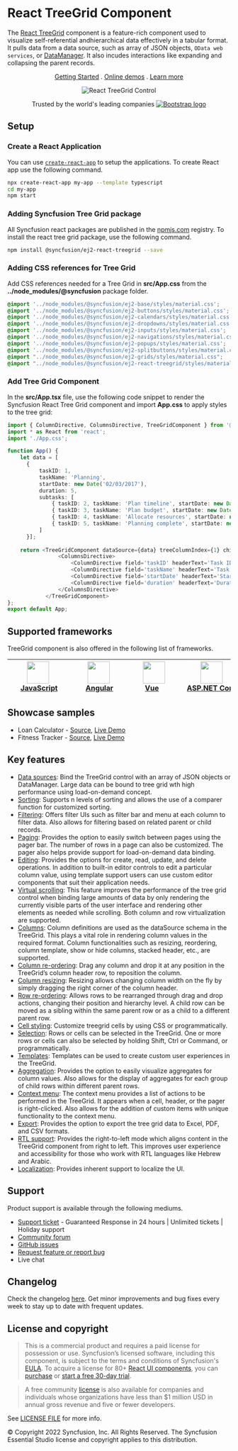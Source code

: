 # React TreeGrid Component

The [React TreeGrid](https://www.syncfusion.com/react-components/react-tree-grid?utm_source=npm&utm_medium=listing&utm_campaign=react-treegrid-npm) component is a feature-rich component used to visualize self-referential andhierarchical data effectively in a tabular format. It pulls data from a data source, such as array of JSON objects, `OData web services`, or [DataManager](https://ej2.syncfusion.com/react/documentation/data/data-binding/). It also incudes interactions like expanding and collapsing the parent records.

<p align="center">
  <a href="https://ej2.syncfusion.com/react/documentation/treegrid/getting-started/?utm_source=npm&utm_medium=listing&utm_campaign=react-treegrid-npm">Getting Started</a> . 
  <a href="https://ej2.syncfusion.com/react/demos/?utm_source=npm&utm_medium=listing&utm_campaign=react-treegrid-npm#/bootstrap5/treegrid/treegrid-overview">Online demos</a> . 
  <a href="https://www.syncfusion.com/react-components/react-tree-grid?utm_source=npm&utm_medium=listing&utm_campaign=react-treegrid-npm">Learn more</a>
</p>

<p align="center">
<img alt="React TreeGrid Control" src="https://raw.githubusercontent.com/SyncfusionExamples/nuget-img/master/react/react-treegrid.png"> </p>

<p align="center">
Trusted by the world's leading companies
  <a href="https://www.syncfusion.com">
    <img src="https://raw.githubusercontent.com/SyncfusionExamples/nuget-img/master/syncfusion/syncfusion-trusted-companies.webp" alt="Bootstrap logo">
  </a>
</p>

## Setup

### Create a React Application

You can use [`create-react-app`](https://github.com/facebookincubator/create-react-app) to setup the applications. To create React app use the following command.

```bash
npx create-react-app my-app --template typescript
cd my-app
npm start
```

### Adding Syncfusion Tree Grid package

All Syncfusion react packages are published in the [npmjs.com](https://www.npmjs.com/~syncfusionorg) registry. To install the react tree grid package, use the following command.

```bash
npm install @syncfusion/ej2-react-treegrid --save
```

### Adding CSS references for Tree Grid

Add CSS references needed for a Tree Grid in **src/App.css** from the **../node_modules/@syncfusion** package folder.

```css
@import '../node_modules/@syncfusion/ej2-base/styles/material.css';  
@import '../node_modules/@syncfusion/ej2-buttons/styles/material.css';  
@import '../node_modules/@syncfusion/ej2-calendars/styles/material.css';  
@import '../node_modules/@syncfusion/ej2-dropdowns/styles/material.css';  
@import '../node_modules/@syncfusion/ej2-inputs/styles/material.css';  
@import '../node_modules/@syncfusion/ej2-navigations/styles/material.css';
@import '../node_modules/@syncfusion/ej2-popups/styles/material.css';
@import '../node_modules/@syncfusion/ej2-splitbuttons/styles/material.css';
@import "../node_modules/@syncfusion/ej2-grids/styles/material.css";
@import "../node_modules/@syncfusion/ej2-react-treegrid/styles/material.css";
```

### Add Tree Grid Component

In the **src/App.tsx** file, use the following code snippet to render the Syncfusion React Tree Grid component and import **App.css** to apply styles to the tree grid:

```typescript
import { ColumnDirective, ColumnsDirective, TreeGridComponent } from '@syncfusion/ej2-react-treegrid';
import * as React from 'react';
import './App.css';

function App() {
    let data = [
      {
          taskID: 1,
          taskName: 'Planning',
          startDate: new Date('02/03/2017'),
          duration: 5,
          subtasks: [
              { taskID: 2, taskName: 'Plan timeline', startDate: new Date('02/03/2017'), duration: 5 },
              { taskID: 3, taskName: 'Plan budget', startDate: new Date('02/03/2017'), duration: 5 },
              { taskID: 4, taskName: 'Allocate resources', startDate: new Date('02/03/2017'), duration: 5 },
              { taskID: 5, taskName: 'Planning complete', startDate: new Date('02/07/2017'), duration: 0 }
          ]
      }];
        
    return <TreeGridComponent dataSource={data} treeColumnIndex={1} childMapping= 'subtasks'>
                <ColumnsDirective>
                    <ColumnDirective field='taskID' headerText='Task ID' width='90' textAlign='Right'/>
                    <ColumnDirective field='taskName' headerText='Task Name' width='180'/>
                    <ColumnDirective field='startDate' headerText='Start Date' width='90' format='yMd' textAlign='Right' type='date'/>
                    <ColumnDirective field='duration' headerText='Duration' width='80' textAlign='Right'/>
                </ColumnsDirective>
            </TreeGridComponent>
};
export default App;

```

## Supported frameworks

TreeGrid component is also offered in the following list of frameworks.

| [<img src="https://ej2.syncfusion.com/github/images/js.svg" height="50" />](https://www.syncfusion.com/javascript-ui-controls?utm_medium=listing&utm_source=github)<br/>&nbsp;&nbsp;&nbsp;&nbsp;&nbsp;[JavaScript](https://www.syncfusion.com/javascript-ui-controls?utm_medium=listing&utm_source=github)&nbsp;&nbsp;&nbsp;&nbsp; | [<img src="https://ej2.syncfusion.com/github/images/angular-new.svg"  height="50" />](https://www.syncfusion.com/angular-components/?utm_medium=listing&utm_source=github)<br/>&nbsp;&nbsp;&nbsp;&nbsp;&nbsp;&nbsp;&nbsp;[Angular](https://www.syncfusion.com/angular-components/?utm_medium=listing&utm_source=github)&nbsp;&nbsp;&nbsp;&nbsp;&nbsp;&nbsp; | [<img src="https://ej2.syncfusion.com/github/images/vue.svg" height="50" />](https://www.syncfusion.com/vue-ui-components?utm_medium=listing&utm_source=github)<br/>&nbsp;&nbsp;&nbsp;&nbsp;&nbsp;&nbsp;&nbsp;[Vue](https://www.syncfusion.com/vue-ui-components?utm_medium=listing&utm_source=github)&nbsp;&nbsp;&nbsp;&nbsp;&nbsp;&nbsp;&nbsp;&nbsp;&nbsp; | [<img src="https://ej2.syncfusion.com/github/images/netcore.svg" height="50" />](https://www.syncfusion.com/aspnet-core-ui-controls?utm_medium=listing&utm_source=github)<br/>&nbsp;&nbsp;[ASP.NET&nbsp;Core](https://www.syncfusion.com/aspnet-core-ui-controls?utm_medium=listing&utm_source=github)&nbsp;&nbsp; | [<img src="https://ej2.syncfusion.com/github/images/netmvc.svg" height="50" />](https://www.syncfusion.com/aspnet-mvc-ui-controls?utm_medium=listing&utm_source=github)<br/>&nbsp;&nbsp;[ASP.NET&nbsp;MVC](https://www.syncfusion.com/aspnet-mvc-ui-controls?utm_medium=listing&utm_source=github)&nbsp;&nbsp; | 
| :-----: | :-----: | :-----: | :-----: | :-----: |

## Showcase samples

* Loan Calculator - [Source](https://github.com/syncfusion/ej2-showcase-react-loan-calculator), [Live Demo](https://ej2.syncfusion.com/showcase/react/loancalculator/?utm_source=npm&utm_medium=listing&utm_campaign=react-treegrid-npm#/default)
* Fitness Tracker - [Source](https://github.com/SyncfusionExamples/showcase-react-health-tracker-dashboard-demo), [Live Demo](https://ej2.syncfusion.com/showcase/react/fitness-tracker-app/)

## Key features

* [Data sources](https://ej2.syncfusion.com/react/demos/?utm_source=npm&utm_campaign=react-treegrid-npm#/bootstrap5/treegrid/localdata): Bind the TreeGrid control with an array of JSON objects or DataManager. Large data can be bound to tree grid wth high performance using load-on-demand concept.
* [Sorting](https://ej2.syncfusion.com/react/demos/?utm_source=npm&utm_campaign=react-treegrid-npm#/bootstrap5/treegrid/sorting): Supports n levels of sorting and allows the use of a comparer function for customized sorting.
* [Filtering](https://ej2.syncfusion.com/react/demos/?utm_source=npm&utm_campaign=react-treegrid-npm#/bootstrap5/treegrid/filter-menu): Offers filter UIs such as filter bar and menu at each column to filter data. Also allows for filtering based on related parent or child records.
* [Paging](https://ej2.syncfusion.com/react/demos/?utm_source=npm&utm_campaign=react-treegrid-npm#/bootstrap5/treegrid/pagingapi): Provides the option to easily switch between pages using the pager bar. The number of rows in a page can also be customized. The pager also helps provide support for load-on-demand data binding.
* [Editing](https://ej2.syncfusion.com/react/demos/?utm_source=npm&utm_campaign=react-treegrid-npm#/bootstrap5/treegrid/inline-editing): Provides the options for create, read, update, and delete operations. In addition to built-in editor controls to edit a particular column value, using template support users can use custom editor components that suit their application needs.
* [Virtual scrolling](https://ej2.syncfusion.com/react/demos/?utm_source=npm&utm_campaign=react-treegrid-npm#/bootstrap5/treegrid/virtualscrolling): This feature improves the performance of the tree grid control when binding large amounts of data by only rendering the currently visible parts of the user interface and rendering other elements as needed while scrolling. Both column and row virtualization are supported. 
* [Columns](https://ej2.syncfusion.com/react/demos/?utm_source=npm&utm_campaign=react-treegrid-npm#/bootstrap5/treegrid/columnformatting): Column definitions are used as the dataSource schema in the TreeGrid. This plays a vital role in rendering column values in the required format. Column functionalities such as resizing, reordering, column template, show or hide columns, stacked header, etc., are supported.
* [Column re-ordering](https://ej2.syncfusion.com/react/demos/?utm_source=npm&utm_campaign=react-treegrid-npm#/bootstrap5/treegrid/reorder): Drag any column and drop it at any position in the TreeGrid’s column header row, to reposition the column.
* [Column resizing](https://ej2.syncfusion.com/react/documentation/treegrid/columns/column-resizing/): Resizing allows changing column width on the fly by simply dragging the right corner of the column header.
* [Row re-ordering](https://ej2.syncfusion.com/react/demos/?utm_source=npm&utm_campaign=react-treegrid-npm#/bootstrap5/treegrid/drag-drop): Allows rows to be rearranged through drag and drop actions, changing their position and hierarchy level. A child row can be moved as a sibling within the same parent row or as a child to a different parent row.
* [Cell styling](https://ej2.syncfusion.com/react/demos/?utm_source=npm&utm_campaign=react-treegrid-npm#/bootstrap5/treegrid/conditionalformatting): Customize treegrid cells by using CSS or programmatically.
* [Selection](https://ej2.syncfusion.com/react/demos/?utm_source=npm&utm_campaign=react-treegrid-npm#/bootstrap5/treegrid/selectionapi): Rows or cells can be selected in the TreeGrid. One or more rows or cells can also be selected by holding Shift, Ctrl or Command, or programmatically.
* [Templates](https://ej2.syncfusion.com/react/demos/?utm_source=npm&utm_campaign=react-treegrid-npm#/bootstrap5/treegrid/columntemplate): Templates can be used to create custom user experiences in the TreeGrid.
* [Aggregation](https://ej2.syncfusion.com/react/demos/?utm_source=npm&utm_campaign=react-treegrid-npm#/bootstrap5/treegrid/aggregate-default): Provides the option to easily visualize aggregates for column values. Also allows for the display of aggregates for each group of child rows within different parent rows.
* [Context menu](https://ej2.syncfusion.com/react/demos/?utm_source=npm&utm_campaign=react-treegrid-npm#/bootstrap5/treegrid/contextmenu): The context menu provides a list of actions to be performed in the TreeGrid. It appears when a cell, header, or the pager is right-clicked. Also allows for the addition of custom items with unique functionality to the context menu.
* [Export](https://ej2.syncfusion.com/react/demos/?utm_source=npm&utm_campaign=react-treegrid-npm#/bootstrap5/treegrid/export): Provides the option to export the tree grid data to Excel, PDF, and CSV formats.
* [RTL support](https://ej2.syncfusion.com/react/documentation/treegrid/global-local/#right-to-left-rtl): Provides the right-to-left mode which aligns content in the TreeGrid component from right to left. This improves user experience and accessibility for those who work with RTL languages like Hebrew and Arabic.
* [Localization](https://ej2.syncfusion.com/react/documentation/treegrid/global-local/#localization): Provides inherent support to localize the UI.

## Support

Product support is available through the following mediums.

* [Support ticket](https://support.syncfusion.com/support/tickets/create) - Guaranteed Response in 24 hours | Unlimited tickets | Holiday support
* [Community forum](https://www.syncfusion.com/forums/react-js2?utm_source=npm&utm_medium=listing&utm_campaign=react-treegrid-npm)
* [GitHub issues](https://github.com/syncfusion/ej2-react-ui-components/issues/new)
* [Request feature or report bug](https://www.syncfusion.com/feedback/react?utm_source=npm&utm_medium=listing&utm_campaign=react-treegrid-npm)
* Live chat

## Changelog

Check the changelog [here](https://github.com/syncfusion/ej2-react-ui-components/blob/master/components/treegrid/CHANGELOG.md?utm_source=npm&utm_medium=listing&utm_campaign=react-treegrid-npm). Get minor improvements and bug fixes every week to stay up to date with frequent updates.

## License and copyright

> This is a commercial product and requires a paid license for possession or use. Syncfusion’s licensed software, including this component, is subject to the terms and conditions of Syncfusion's [EULA](https://www.syncfusion.com/eula/es/). To acquire a license for 80+ [React UI components](https://www.syncfusion.com/react-components), you can [purchase](https://www.syncfusion.com/sales/products) or [start a free 30-day trial](https://www.syncfusion.com/account/manage-trials/start-trials).

> A free community [license](https://www.syncfusion.com/products/communitylicense) is also available for companies and individuals whose organizations have less than $1 million USD in annual gross revenue and five or fewer developers.

See [LICENSE FILE](https://github.com/syncfusion/ej2-react-ui-components/blob/master/license?utm_source=npm&utm_medium=listing&utm_campaign=react-treegrid-npm) for more info.

&copy; Copyright 2022 Syncfusion, Inc. All Rights Reserved. The Syncfusion Essential Studio license and copyright applies to this distribution.